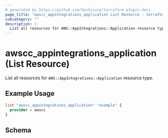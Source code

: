 ```yaml
---
# generated by https://github.com/hashicorp/terraform-plugin-docs
page_title: "awscc_appintegrations_application List Resource - terraform-provider-awscc"
subcategory: ""
description: |-
  List all resources for AWS::AppIntegrations::Application resource type.
---
```


# awscc_appintegrations_application (List Resource)

List all resources for `AWS::AppIntegrations::Application` resource type.

## Example Usage

```terraform
list "awscc_appintegrations_application" "example" {
  provider = awscc
}
```

<!-- schema generated by tfplugindocs -->
## Schema
